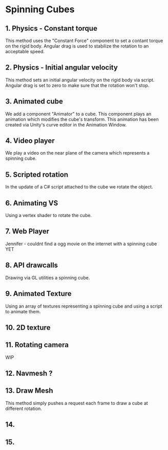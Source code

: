 # Spinning Cubes

## 1. Physics - Constant torque

This method uses the "Constant Force" component to set a contant torque on the rigid body. Angular drag is used to stabilize the rotation to an acceptable speed.

## 2. Physics - Initial angular velocity

This method sets an initial angular velocity on the rigid body via script. Angular drag is set to zero to make sure that the rotation won't stop.

## 3. Animated cube

We add a component "Animator" to a cube. This component plays an animation which modifies the cube's transform. This animation has been created via Unity's curve editor in the Animation Window.

## 4. Video player
We play a video on the near plane of the camera which represents a spinning cube.

## 5. Scripted rotation
In the update of a C# script attached to the cube we rotate the object.

## 6. Animating VS
Using a vertex shader to rotate the cube.

## 7. Web Player
Jennifer - couldnt find a ogg movie on the internet with a spinning cube YET

## 8. API drawcalls
Drawing via GL utilities a spinning cube.

## 9. Animated Texture 
Using an array of textures representing a spinning cube and using a script to animate them.

## 10. 2D texture

## 11. Rotating camera
WIP

## 12. Navmesh ?

## 13. Draw Mesh
This method simply pushes a request each frame to draw a cube at different rotation.

## 14. 

## 15. 


